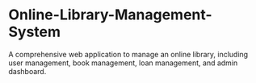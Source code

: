 # Online-Library-Management-System
A comprehensive web application to manage an online library, including user management, book management, loan management, and admin dashboard.
